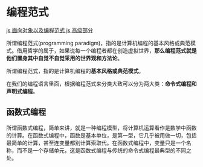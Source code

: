 # 编程范式

[js 面向对象以及编程范式 js 高级部分](https://blog.csdn.net/qq_41764462/article/details/103296387)

所谓编程范式(programming paradigm)，指的是计算机编程的基本风格或典范模式。借用哲学的属于，如果说每一个编程者都在创造虚拟世界，**那么编程范式就是他们置身其中自觉不自觉采用的世界观和方法论**。

所谓编程范式，指的是计算机编程的**基本风格或典范模式**。

在我们的编程语言里面，根据编程范式来分类大致可以分为两大类：**命令式编程和声明式编程**。

## 函数式编程

所谓函数式编程，简单来讲，就是一种编程模型，将计算机运算看作是数学中函数的计算。在函数式编程中，函数是基本单位，是第一型，它几乎被用做一切，包括最简单的计算，甚至连变量都别计算索取代。在函数式编程中，变量只是一个名称，而不是一个存储单元，这是函数式编程与传统的命令式编程最典型的不同之处。

